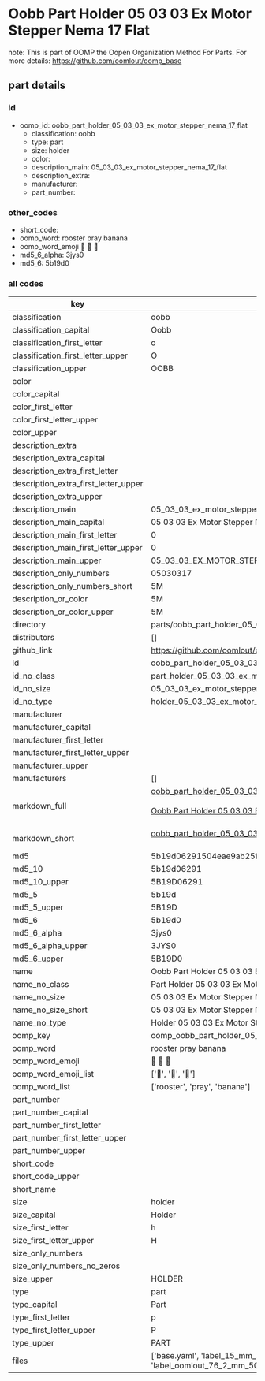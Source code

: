 # Oobb Part Holder 05 03 03 Ex Motor Stepper Nema 17 Flat  

note: This is part of OOMP the Oopen Organization Method For Parts. For more details: https://github.com/oomlout/oomp_base

##  part details





### id
* oomp_id: oobb_part_holder_05_03_03_ex_motor_stepper_nema_17_flat
  * classification: oobb
  * type: part
  * size: holder
  * color: 
  * description_main: 05_03_03_ex_motor_stepper_nema_17_flat
  * description_extra: 
  * manufacturer: 
  * part_number: 

### other_codes
* short_code: 
* oomp_word: rooster pray banana
* oomp_word_emoji :rooster: :pray: :banana:
* md5_6_alpha: 3jys0
* md5_6: 5b19d0

### all codes 
| key | value |  
| --- | --- |  
| classification | oobb |  
| classification_capital | Oobb |  
| classification_first_letter | o |  
| classification_first_letter_upper | O |  
| classification_upper | OOBB |  
| color |  |  
| color_capital |  |  
| color_first_letter |  |  
| color_first_letter_upper |  |  
| color_upper |  |  
| description_extra |  |  
| description_extra_capital |  |  
| description_extra_first_letter |  |  
| description_extra_first_letter_upper |  |  
| description_extra_upper |  |  
| description_main | 05_03_03_ex_motor_stepper_nema_17_flat |  
| description_main_capital | 05 03 03 Ex Motor Stepper Nema 17 Flat |  
| description_main_first_letter | 0 |  
| description_main_first_letter_upper | 0 |  
| description_main_upper | 05_03_03_EX_MOTOR_STEPPER_NEMA_17_FLAT |  
| description_only_numbers | 05030317 |  
| description_only_numbers_short | 5M |  
| description_or_color | 5M |  
| description_or_color_upper | 5M |  
| directory | parts/oobb_part_holder_05_03_03_ex_motor_stepper_nema_17_flat |  
| distributors | [] |  
| github_link | https://github.com/oomlout/oomlout_oomp_part_src/tree/main/parts/oobb_part_holder_05_03_03_ex_motor_stepper_nema_17_flat/working |  
| id | oobb_part_holder_05_03_03_ex_motor_stepper_nema_17_flat |  
| id_no_class | part_holder_05_03_03_ex_motor_stepper_nema_17_flat |  
| id_no_size | 05_03_03_ex_motor_stepper_nema_17_flat |  
| id_no_type | holder_05_03_03_ex_motor_stepper_nema_17_flat |  
| manufacturer |  |  
| manufacturer_capital |  |  
| manufacturer_first_letter |  |  
| manufacturer_first_letter_upper |  |  
| manufacturer_upper |  |  
| manufacturers | [] |  
| markdown_full | [oobb_part_holder_05_03_03_ex_motor_stepper_nema_17_flat](https://github.com/oomlout/oomlout_oomp_part_src/tree/main/parts/oobb_part_holder_05_03_03_ex_motor_stepper_nema_17_flat/working)<br>[](https://github.com/oomlout/oomlout_oomp_part_src/tree/main/parts/oobb_part_holder_05_03_03_ex_motor_stepper_nema_17_flat/working)<br>[Oobb Part Holder 05 03 03 Ex Motor Stepper Nema 17 Flat](https://github.com/oomlout/oomlout_oomp_part_src/tree/main/parts/oobb_part_holder_05_03_03_ex_motor_stepper_nema_17_flat/working)<br><br> |  
| markdown_short | [oobb_part_holder_05_03_03_ex_motor_stepper_nema_17_flat](https://github.com/oomlout/oomlout_oomp_part_src/tree/main/parts/oobb_part_holder_05_03_03_ex_motor_stepper_nema_17_flat/working)<br><br> |  
| md5 | 5b19d06291504eae9ab25f608a1b4fc6 |  
| md5_10 | 5b19d06291 |  
| md5_10_upper | 5B19D06291 |  
| md5_5 | 5b19d |  
| md5_5_upper | 5B19D |  
| md5_6 | 5b19d0 |  
| md5_6_alpha | 3jys0 |  
| md5_6_alpha_upper | 3JYS0 |  
| md5_6_upper | 5B19D0 |  
| name | Oobb Part Holder 05 03 03 Ex Motor Stepper Nema 17 Flat |  
| name_no_class | Part Holder 05 03 03 Ex Motor Stepper Nema 17 Flat |  
| name_no_size | 05 03 03 Ex Motor Stepper Nema 17 Flat |  
| name_no_size_short | 05 03 03 Ex Motor Stepper Nema 17 Flat |  
| name_no_type | Holder 05 03 03 Ex Motor Stepper Nema 17 Flat |  
| oomp_key | oomp_oobb_part_holder_05_03_03_ex_motor_stepper_nema_17_flat |  
| oomp_word | rooster pray banana |  
| oomp_word_emoji | :rooster: :pray: :banana: |  
| oomp_word_emoji_list | [':rooster:', ':pray:', ':banana:'] |  
| oomp_word_list | ['rooster', 'pray', 'banana'] |  
| part_number |  |  
| part_number_capital |  |  
| part_number_first_letter |  |  
| part_number_first_letter_upper |  |  
| part_number_upper |  |  
| short_code |  |  
| short_code_upper |  |  
| short_name |  |  
| size | holder |  
| size_capital | Holder |  
| size_first_letter | h |  
| size_first_letter_upper | H |  
| size_only_numbers |  |  
| size_only_numbers_no_zeros |  |  
| size_upper | HOLDER |  
| type | part |  
| type_capital | Part |  
| type_first_letter | p |  
| type_first_letter_upper | P |  
| type_upper | PART |  
| files | ['base.yaml', 'label_15_mm_30_mm.pdf', 'label_15_mm_30_mm.svg', 'label_76_2_mm_50_8_mm.pdf', 'label_76_2_mm_50_8_mm.svg', 'label_oomlout_76_2_mm_50_8_mm.pdf', 'label_oomlout_76_2_mm_50_8_mm.svg', 'readme.md', 'working.json', 'working.yaml'] |  
